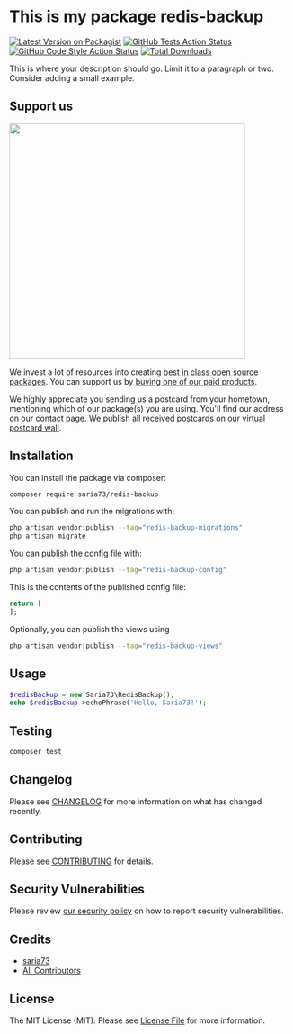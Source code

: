 # This is my package redis-backup

[![Latest Version on Packagist](https://img.shields.io/packagist/v/saria73/redis-backup.svg?style=flat-square)](https://packagist.org/packages/saria73/redis-backup)
[![GitHub Tests Action Status](https://img.shields.io/github/workflow/status/saria73/redis-backup/run-tests?label=tests)](https://github.com/saria73/redis-backup/actions?query=workflow%3Arun-tests+branch%3Amain)
[![GitHub Code Style Action Status](https://img.shields.io/github/workflow/status/saria73/redis-backup/Fix%20PHP%20code%20style%20issues?label=code%20style)](https://github.com/saria73/redis-backup/actions?query=workflow%3A"Fix+PHP+code+style+issues"+branch%3Amain)
[![Total Downloads](https://img.shields.io/packagist/dt/saria73/redis-backup.svg?style=flat-square)](https://packagist.org/packages/saria73/redis-backup)

This is where your description should go. Limit it to a paragraph or two. Consider adding a small example.

## Support us

[<img src="https://github-ads.s3.eu-central-1.amazonaws.com/Redis-Backup.jpg?t=1" width="419px" />](https://spatie.be/github-ad-click/Redis-Backup)

We invest a lot of resources into creating [best in class open source packages](https://spatie.be/open-source). You can support us by [buying one of our paid products](https://spatie.be/open-source/support-us).

We highly appreciate you sending us a postcard from your hometown, mentioning which of our package(s) you are using. You'll find our address on [our contact page](https://spatie.be/about-us). We publish all received postcards on [our virtual postcard wall](https://spatie.be/open-source/postcards).

## Installation

You can install the package via composer:

```bash
composer require saria73/redis-backup
```

You can publish and run the migrations with:

```bash
php artisan vendor:publish --tag="redis-backup-migrations"
php artisan migrate
```

You can publish the config file with:

```bash
php artisan vendor:publish --tag="redis-backup-config"
```

This is the contents of the published config file:

```php
return [
];
```

Optionally, you can publish the views using

```bash
php artisan vendor:publish --tag="redis-backup-views"
```

## Usage

```php
$redisBackup = new Saria73\RedisBackup();
echo $redisBackup->echoPhrase('Hello, Saria73!');
```

## Testing

```bash
composer test
```

## Changelog

Please see [CHANGELOG](CHANGELOG.md) for more information on what has changed recently.

## Contributing

Please see [CONTRIBUTING](CONTRIBUTING.md) for details.

## Security Vulnerabilities

Please review [our security policy](../../security/policy) on how to report security vulnerabilities.

## Credits

- [saria73](https://github.com/saria73)
- [All Contributors](../../contributors)

## License

The MIT License (MIT). Please see [License File](LICENSE.md) for more information.
